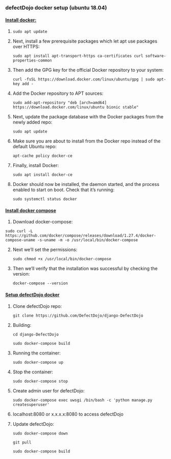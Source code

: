 ### defectDojo docker setup (ubuntu 18.04)



#### <u>Install docker:</u>

1. ```
   sudo apt update
   ```

2. Next, install a few prerequisite packages which let apt use packages over HTTPS:
   
   ```
   sudo apt install apt-transport-https ca-certificates curl software-properties-common
   ```

3. Then add the GPG key for the official Docker repository to your system:
   
   ```
   curl -fsSL https://download.docker.com/linux/ubuntu/gpg | sudo apt-key add -
   ```

4. Add the Docker repository to APT sources:
   
   ```
   sudo add-apt-repository "deb [arch=amd64] https://download.docker.com/linux/ubuntu bionic stable"
   ```

5. Next, update the package database with the Docker packages from the newly added repo:
   
   ```
   sudo apt update
   ```

6. Make sure you are about to install from the Docker repo instead of the default Ubuntu repo:
   
   ```
   apt-cache policy docker-ce
   ```

7. Finally, install Docker:
   
   ```
   sudo apt install docker-ce
   ```

8. Docker should now be installed, the daemon started, and the process enabled to start on boot. Check that it’s running:
   
   ```
   sudo systemctl status docker
   ```





#### <u>Install docker compose</u>



1.  Download docker-compose:
   
   ```
   sudo curl -L https://github.com/docker/compose/releases/download/1.27.4/docker-compose-uname -s-uname -m -o /usr/local/bin/docker-compose
   ```

2. Next we’ll set the permissions:
   
   ```
   sudo chmod +x /usr/local/bin/docker-compose
   ```

3. Then we’ll verify that the installation was successful by checking the version:
   
   ```
   docker-compose --version
   ```





#### <u>Setup defectDojo docker</u>



1. Clone defectDojo repo:
   
   ```
   git clone https://github.com/DefectDojo/django-DefectDojo
   ```

2. Building:
   
   ```
   cd django-DefectDojo
   
   sudo docker-compose build
   ```

3. Running the container:
   
   ```
   sudo docker-compose up
   ```

4. Stop the container:
   
   ```
   sudo docker-compose stop
   ```

5. Create admin user for defectDojo:
   
   ```
   sudo docker-compose exec uwsgi /bin/bash -c 'python manage.py createsuperuser'
   ```

6. localhost:8080 or x.x.x.x:8080 to access defectDojo

7. Update defectDojo:
   
   ```
   sudo docker-compose down
   
   git pull
   
   sudo docker-compose build
   ```










